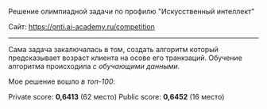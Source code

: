 Решение олимпиадной задачи по профилю "Искусственный интеллект"

Сайт: https://onti.ai-academy.ru/competition

********************************************************************************

Сама задача закалючалась в том, создать алгоритм который предсказывает возраст клиента на осове его транкзаций.
Обучение алгоритма происходила _с обучающими данными._

Мое решение вошло _в топ-100_:

Private score: **0,6413** (62 место)
Public score: **0,6452** (16 место)
